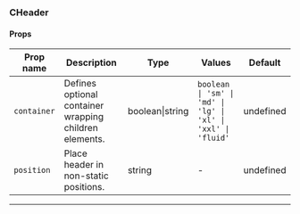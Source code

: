 ### CHeader

#### Props

| Prop name              | Description                                            | Type            | Values                                                        | Default   |
| ---------------------- | ------------------------------------------------------ | --------------- | ------------------------------------------------------------- | --------- |
| <code>container</code> | Defines optional container wrapping children elements. | boolean\|string | `boolean \| 'sm' \| 'md' \| 'lg' \| 'xl' \| 'xxl' \| 'fluid'` | undefined |
| <code>position</code>  | Place header in non-static positions.                  | string          | -                                                             | undefined |

---
